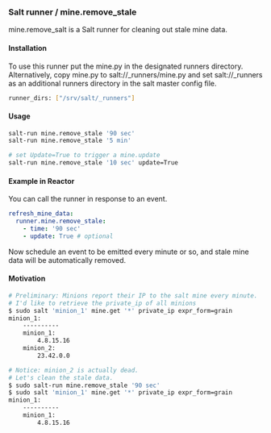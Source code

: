 ### Salt runner / **mine.remove_stale**

mine.remove_salt is a Salt runner for cleaning out stale mine data.

#### Installation

To use this runner put the mine.py in the designated runners directory.
Alternatively, copy mine.py to salt://_runners/mine.py and set salt://_runners as an additional runners directory in the salt master config file.

```bash
runner_dirs: ["/srv/salt/_runners"]
```

#### Usage

```bash
salt-run mine.remove_stale '90 sec'
salt-run mine.remove_stale '5 min'

# set Update=True to trigger a mine.update 
salt-run mine.remove_stale '10 sec' update=True
```

#### Example in Reactor

You can call the runner in response to an event.

```yaml
refresh_mine_data:
  runner.mine.remove_stale:
    - time: '90 sec'
    - update: True # optional 

```

Now schedule an event to be emitted every minute or so, and stale mine data will be automatically removed.

#### Motivation

```bash
# Preliminary: Minions report their IP to the salt mine every minute. 
# I'd like to retrieve the private_ip of all minions
$ sudo salt 'minion_1' mine.get '*' private_ip expr_form=grain
minion_1:
    ----------
    minion_1:
        4.8.15.16
    minion_2:
        23.42.0.0

# Notice: minion_2 is actually dead.
# Let's clean the stale data.
$ sudo salt-run mine.remove_stale '90 sec'
$ sudo salt 'minion_1' mine.get '*' private_ip expr_form=grain
minion_1:
    ----------
    minion_1:
        4.8.15.16
``` 